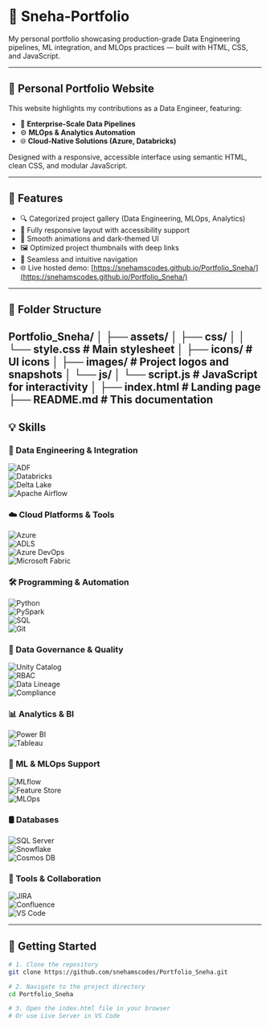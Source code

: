 # 🧠 Sneha-Portfolio

My personal portfolio showcasing production-grade Data Engineering pipelines, ML integration, and MLOps practices — built with HTML, CSS, and JavaScript.

---

## 💼 Personal Portfolio Website

This website highlights my contributions as a Data Engineer, featuring:

- 🔄 **Enterprise-Scale Data Pipelines**
- ⚙️ **MLOps & Analytics Automation**
- 🌐 **Cloud-Native Solutions (Azure, Databricks)**

Designed with a responsive, accessible interface using semantic HTML, clean CSS, and modular JavaScript.

---

## 🚀 Features

- 🔍 Categorized project gallery (Data Engineering, MLOps, Analytics)
- 📱 Fully responsive layout with accessibility support
- 🎨 Smooth animations and dark-themed UI
- 🖼️ Optimized project thumbnails with deep links
- 🧭 Seamless and intuitive navigation
- 🌐 Live hosted demo: [https://snehamscodes.github.io/Portfolio_Sneha/](https://snehamscodes.github.io/Portfolio_Sneha/)

---

## 📁 Folder Structure



Portfolio_Sneha/
│
├── assets/
│ ├── css/
│ │ └── style.css # Main stylesheet
│ ├── icons/ # UI icons
│ ├── images/ # Project logos and snapshots
│ └── js/
│ └── script.js # JavaScript for interactivity
│
├── index.html # Landing page
├── README.md # This documentation
---

## 💡 Skills

### 👷 Data Engineering & Integration  
![ADF](https://img.shields.io/badge/Azure%20Data%20Factory-0062AD?logo=microsoft-azure&logoColor=white&style=flat)  
![Databricks](https://img.shields.io/badge/Azure%20Databricks-E65A26?logo=databricks&logoColor=white&style=flat)  
![Delta Lake](https://img.shields.io/badge/Delta%20Lake-1F6FEB?logo=databricks&logoColor=white&style=flat)  
![Apache Airflow](https://img.shields.io/badge/Apache%20Airflow-017CEE?logo=apache-airflow&logoColor=white&style=flat)

### ☁️ Cloud Platforms & Tools  
![Azure](https://img.shields.io/badge/Azure%20Cloud-0078D4?logo=microsoft-azure&logoColor=white&style=flat)  
![ADLS](https://img.shields.io/badge/Azure%20Data%20Lake%20Storage-0078D4?logo=microsoft-azure&logoColor=white&style=flat)  
![Azure DevOps](https://img.shields.io/badge/Azure%20DevOps-0078D7?logo=azuredevops&logoColor=white&style=flat)  
![Microsoft Fabric](https://img.shields.io/badge/Microsoft%20Fabric-605E5C?logo=microsoft&logoColor=white&style=flat)

### 🛠️ Programming & Automation  
![Python](https://img.shields.io/badge/Python-3776AB?logo=python&logoColor=white&style=flat)  
![PySpark](https://img.shields.io/badge/PySpark-E34A86?logo=apachespark&logoColor=white&style=flat)  
![SQL](https://img.shields.io/badge/SQL-4479A1?logo=postgresql&logoColor=white&style=flat)  
![Git](https://img.shields.io/badge/Git-F05032?logo=git&logoColor=white&style=flat)

### 🧪 Data Governance & Quality  
![Unity Catalog](https://img.shields.io/badge/Unity%20Catalog-FF6F00?logo=databricks&logoColor=white&style=flat)  
![RBAC](https://img.shields.io/badge/RBAC-Security-0078D4?style=flat)  
![Data Lineage](https://img.shields.io/badge/Data%20Lineage-1E90FF?style=flat)  
![Compliance](https://img.shields.io/badge/GDPR%20%2F%20CCPA%20Compliant-34A853?style=flat)

### 📊 Analytics & BI  
![Power BI](https://img.shields.io/badge/Power%20BI-F2C811?logo=powerbi&logoColor=black&style=flat)  
![Tableau](https://img.shields.io/badge/Tableau-E97627?logo=tableau&logoColor=white&style=flat)

### 🧠 ML & MLOps Support  
![MLflow](https://img.shields.io/badge/MLflow-0194E2?logo=mlflow&logoColor=white&style=flat)  
![Feature Store](https://img.shields.io/badge/Feature%20Store-1E90FF?style=flat)  
![MLOps](https://img.shields.io/badge/MLOps-FF4C4C?style=flat)

### 🛢️ Databases  
![SQL Server](https://img.shields.io/badge/SQL%20Server-CC2927?logo=microsoftsqlserver&logoColor=white&style=flat)  
![Snowflake](https://img.shields.io/badge/Snowflake-56B9EB?logo=snowflake&logoColor=white&style=flat)  
![Cosmos DB](https://img.shields.io/badge/Cosmos%20DB-0078D4?logo=azurecosmosdb&logoColor=white&style=flat)

### 💼 Tools & Collaboration  
![JIRA](https://img.shields.io/badge/JIRA-0052CC?logo=jira&logoColor=white&style=flat)  
![Confluence](https://img.shields.io/badge/Confluence-172B4D?logo=confluence&logoColor=white&style=flat)  
![VS Code](https://img.shields.io/badge/VS%20Code-007ACC?logo=visual-studio-code&logoColor=white&style=flat)

---

## 🧪 Getting Started

```bash
# 1. Clone the repository
git clone https://github.com/snehamscodes/Portfolio_Sneha.git

# 2. Navigate to the project directory
cd Portfolio_Sneha

# 3. Open the index.html file in your browser
# Or use Live Server in VS Code
